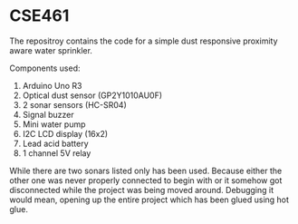 # CSE461
The repositroy contains the code for a simple dust responsive proximity aware water sprinkler.

Components used:
1.	Arduino Uno R3
2.	Optical dust sensor (GP2Y1010AU0F)
3.	2 sonar sensors (HC-SR04)
4.	Signal buzzer
5.	Mini water pump
6.	I2C LCD display (16x2)
7.	Lead acid battery
8.	1 channel 5V relay

While there are two sonars listed only has been used. Because either the other one was never properly connected to begin with or it somehow got disconnected while the project was being moved around. Debugging it would mean, opening up the entire project which has been glued using hot glue. 
